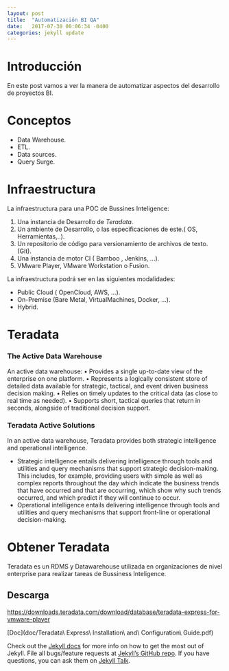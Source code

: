 ```yaml
---
layout: post
title:  "Automatización BI QA"
date:   2017-07-30 00:06:34 -0400
categories: jekyll update
---
```


# Introducción

En este post vamos a ver la manera de automatizar aspectos del desarrollo de proyectos BI. 

# Conceptos

* Data Warehouse.
* ETL.
* Data sources.
* Query Surge.


# Infraestructura

La infraestructura para una POC de Bussines Inteligence:

1. Una instancia de Desarrollo de *Teradata*.
2. Un ambiente de Desarrollo, o las especificaciones de este.( OS, Herramientas,..).
3. Un repositorio de código para versionamiento de archivos de texto. (Git).
4. Una instancia de motor CI ( Bamboo , Jenkins, ...).
5. VMware Player, VMware Workstation o Fusion. 

La infraestructura podrá ser en las siguientes modalidades:

* Public Cloud ( OpenCloud, AWS, ...).
* On-Premise (Bare Metal, VirtualMachines, Docker, ...).
* Hybrid.


# Teradata

### The Active Data Warehouse

An active data warehouse:
• Provides a single up-to-date view of the enterprise on one platform.
• Represents a logically consistent store of detailed data available for strategic, tactical, and event driven business decision making.
• Relies on timely updates to the critical data (as close to real time as needed).
• Supports short, tactical queries that return in seconds, alongside of traditional decision support.

### Teradata Active Solutions

In an active data warehouse, Teradata provides both strategic intelligence and operational intelligence.

* Strategic intelligence entails delivering intelligence through tools and utilities and query mechanisms that support strategic decision-making.
This includes, for example, providing users with simple as well as complex reports throughout the day which indicate the business trends that have occurred and that are occurring, which show why such trends occurred, and which predict if they will continue to occur.
* Operational intelligence entails delivering intelligence through tools and utilities and query mechanisms that support front-line or operational decision-making.



# Obtener Teradata

Teradata es un RDMS y Datawarehouse utilizada en organizaciones de nivel enterprise para 
realizar tareas de Bussiness Inteligence.

## Descarga

https://downloads.teradata.com/download/database/teradata-express-for-vmware-player

[Doc](doc/Teradata\ Express\ Installation\ and\ Configuration\ Guide.pdf) 



Check out the [Jekyll docs][jekyll-docs] for more info on how to get the most out of Jekyll. File all bugs/feature requests at [Jekyll’s GitHub repo][jekyll-gh]. If you have questions, you can ask them on [Jekyll Talk][jekyll-talk].

[jekyll-docs]: https://jekyllrb.com/docs/home
[jekyll-gh]:   https://github.com/jekyll/jekyll
[jekyll-talk]: https://talk.jekyllrb.com/
